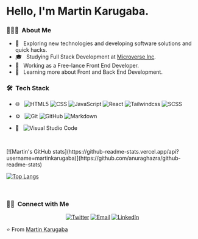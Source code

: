 # Hello, I'm Martin Karugaba.

<!--
**martinkarugaba/martinkarugaba** is a ✨ _special_ ✨ repository because its `README.md` (this file) appears on your GitHub profile.

Here are some ideas to get you started:

- 🔭 I’m currently working on ...
- 🌱 I’m currently learning ...
- 👯 I’m looking to collaborate on ...
- 🤔 I’m looking for help with ...
- 💬 Ask me about ...
- 📫 How to reach me: ...
- 😄 Pronouns: ...
- ⚡ Fun fact: ...
-->

<h3> 👨🏻‍💻 &nbsp;About Me </h3>

- 🤔 &nbsp; Exploring new technologies and developing software solutions and quick hacks.
- 🎓 &nbsp; Studying Full Stack Development at [Microverse Inc](https://www.microverse.org/?grsf=martin-9isn0t).
- 💼 &nbsp; Working as a Free-lance Front End Developer.
- 🌱 &nbsp; Learning more about Front and Back End Development.

<h3> 🛠 &nbsp;Tech Stack</h3>

- 🌐 &nbsp;
  ![HTML5](https://img.shields.io/badge/-HTML5-333333?style=flat&logo=HTML5)
  ![CSS](https://img.shields.io/badge/-CSS-333333?style=flat&logo=CSS3&logoColor=1572B6)
  ![JavaScript](https://img.shields.io/badge/-JavaScript-333333?style=flat&logo=javascript)
  ![React](https://img.shields.io/badge/-React-333333?style=flat&logo=react)
  ![Tailwindcss](https://img.shields.io/badge/-Tailwindcss-333333?style=flat&logo=tailwindcss&logoColor=563D7C)
  ![SCSS](https://img.shields.io/badge/-SCSS-333333?style=flat&logo=sass&logoColor=EA80FC)
  
- ⚙️ &nbsp;
  ![Git](https://img.shields.io/badge/-Git-333333?style=flat&logo=git)
  ![GitHub](https://img.shields.io/badge/-GitHub-333333?style=flat&logo=github)
  ![Markdown](https://img.shields.io/badge/-Markdown-333333?style=flat&logo=markdown)
- 🔧 &nbsp;
  ![Visual Studio Code](https://img.shields.io/badge/-Visual%20Studio%20Code-333333?style=flat&logo=visual-studio-code&logoColor=007ACC)
  
  <br/>


<a align="center">
[![Martin's GitHub stats](https://github-readme-stats.vercel.app/api?username=martinkarugaba)](https://github.com/anuraghazra/github-readme-stats)

[![Top Langs](https://github-readme-stats.vercel.app/api/top-langs/?username=anuraghazra&layout=compact)](https://github.com/anuraghazra/github-readme-stats)
  </a>
  
<!-- <a href="https://github.com/martinkarugaba" align="center">
  <img align="center" height="180em" src="https://github-readme-stats.vercel.app/api?username=martinkarugaba&show_icons=true" />
  <img align="center" height="180em" src="https://github-readme-stats.vercel.app/api/top-langs/?username=martinkarugaba&show_icons=true&layout=compact" />
</a> -->

<br/>

<h3> 🤝🏻 &nbsp;Connect with Me </h3>

<p align="center">
<a href="https://twitter.com/martin_karugaba"><img alt="Twitter" src="https://img.shields.io/badge/Twitter-martin_karugaba-blue?style=flat-square&logo=twitter"></a>
<a href="mailto:martinkarugaba21@gmail.com"><img alt="Email" src="https://img.shields.io/badge/Email-martinkarugaba21@gmail.com-red?style=flat-square&logo=gmail&logoColor=FF7043"></a>
<a href="https://www.linkedin.com/in/martin-karugaba-822442173//"><img alt="LinkedIn" src="https://img.shields.io/badge/LinkedIn-Martin%20Karugaba-blue?style=flat-square&logo=linkedin&logoColor=039BE5"></a>
</p>

⭐️ From [Martin Karugaba](https://github.com/martinkarugaba)
